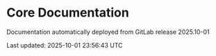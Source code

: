 # Core Documentation

Documentation automatically deployed from GitLab release 2025.10-01

Last updated: 2025-10-01 23:56:43 UTC
